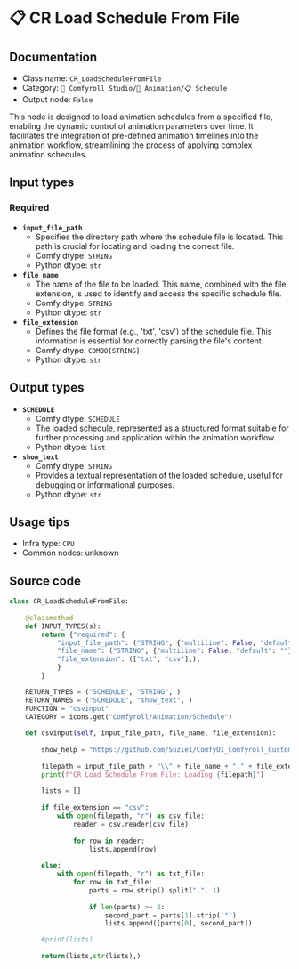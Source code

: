 # 📋 CR Load Schedule From File
## Documentation
- Class name: `CR_LoadScheduleFromFile`
- Category: `🧩 Comfyroll Studio/🎥 Animation/📋 Schedule`
- Output node: `False`

This node is designed to load animation schedules from a specified file, enabling the dynamic control of animation parameters over time. It facilitates the integration of pre-defined animation timelines into the animation workflow, streamlining the process of applying complex animation schedules.
## Input types
### Required
- **`input_file_path`**
    - Specifies the directory path where the schedule file is located. This path is crucial for locating and loading the correct file.
    - Comfy dtype: `STRING`
    - Python dtype: `str`
- **`file_name`**
    - The name of the file to be loaded. This name, combined with the file extension, is used to identify and access the specific schedule file.
    - Comfy dtype: `STRING`
    - Python dtype: `str`
- **`file_extension`**
    - Defines the file format (e.g., 'txt', 'csv') of the schedule file. This information is essential for correctly parsing the file's content.
    - Comfy dtype: `COMBO[STRING]`
    - Python dtype: `str`
## Output types
- **`SCHEDULE`**
    - Comfy dtype: `SCHEDULE`
    - The loaded schedule, represented as a structured format suitable for further processing and application within the animation workflow.
    - Python dtype: `list`
- **`show_text`**
    - Comfy dtype: `STRING`
    - Provides a textual representation of the loaded schedule, useful for debugging or informational purposes.
    - Python dtype: `str`
## Usage tips
- Infra type: `CPU`
- Common nodes: unknown


## Source code
```python
class CR_LoadScheduleFromFile:
    
    @classmethod
    def INPUT_TYPES(s):
        return {"required": {
            "input_file_path": ("STRING", {"multiline": False, "default": ""}),
            "file_name": ("STRING", {"multiline": False, "default": ""}),
            "file_extension": (["txt", "csv"],),
            }
        }

    RETURN_TYPES = ("SCHEDULE", "STRING", )
    RETURN_NAMES = ("SCHEDULE", "show_text", )
    FUNCTION = "csvinput"
    CATEGORY = icons.get("Comfyroll/Animation/Schedule")    
    
    def csvinput(self, input_file_path, file_name, file_extension):
    
        show_help = "https://github.com/Suzie1/ComfyUI_Comfyroll_CustomNodes/wiki/Schedule-Nodes#cr-load-schedule-from-file"
        
        filepath = input_file_path + "\\" + file_name + "." + file_extension
        print(f"CR Load Schedule From File: Loading {filepath}")
        
        lists = []
            
        if file_extension == "csv":
            with open(filepath, "r") as csv_file:
                reader = csv.reader(csv_file)
        
                for row in reader:
                    lists.append(row)
                    
        else:
            with open(filepath, "r") as txt_file:
                for row in txt_file:
                    parts = row.strip().split(",", 1)
                    
                    if len(parts) >= 2:
                        second_part = parts[1].strip('"')
                        lists.append([parts[0], second_part])

        #print(lists)
        
        return(lists,str(lists),)

```
